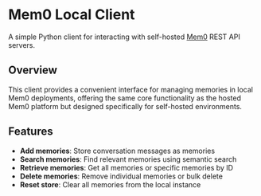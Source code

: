 # Mem0 Local Client  
  
A simple Python client for interacting with self-hosted [Mem0](https://github.com/mem0ai/mem0) REST API servers.  
  
## Overview  
  
This client provides a convenient interface for managing memories in local Mem0 deployments, offering the same core functionality as the hosted Mem0 platform but designed specifically for self-hosted environments.  
  
## Features  
  
- **Add memories**: Store conversation messages as memories  
- **Search memories**: Find relevant memories using semantic search  
- **Retrieve memories**: Get all memories or specific memories by ID  
- **Delete memories**: Remove individual memories or bulk delete  
- **Reset store**: Clear all memories from the local instance
